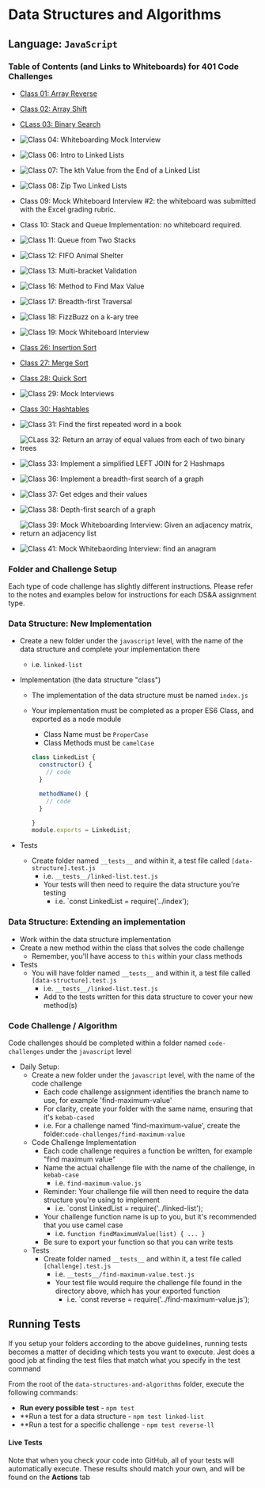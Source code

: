 # Data Structures and Algorithms

## Language: `JavaScript`

### Table of Contents (and Links to Whiteboards) for 401 Code Challenges

- [Class 01: Array Reverse](./assets/code-challenge01.png)
- [Class 02: Array Shift](./assets/code-challenge02.png)
- [CLass 03: Binary Search](./assets/code-challenge03.png)
- ![Class 04: Whiteboarding Mock Interview](./assets/code-challenge0.png)
- ![Class 06: Intro to Linked Lists](./assets/code-challenge06.png)
- ![Class 07: The kth Value from the End of a Linked List](./assets/code-challenge07.png)
- ![Class 08: Zip Two Linked Lists](./assets/code-challenge08.png)
- Class 09: Mock Whiteboard Interview #2: the whiteboard was submitted with the Excel grading rubric.
- Class 10: Stack and Queue Implementation: no whiteboard required.
- ![Class 11: Queue from Two Stacks](./assets/code-challenge11.png)
- ![Class 12: FIFO Animal Shelter](./assets/code-challenge12.png)
- ![Class 13: Multi-bracket Validation](./assets/code-challenge13.png)
- ![Class 16: Method to Find Max Value](./assets/code-challenge16.png)
- ![Class 17: Breadth-first Traversal](./assets/code-challenge17.png)
- ![Class 18: FizzBuzz on a k-ary tree](./assets/code-challenge18.png)
- ![Class 19: Mock Whiteboard Interview](./assets/code-challenge19.png)
- [Class 26: Insertion Sort](./blogs/insertion-sort/insertion-sort.md)
- [Class 27: Merge Sort](./blogs/merge-sort/merge-sort.md)
- [Class 28: Quick Sort](./blogs/quick-sort/quick-sort.md)
- ![Class 29: Mock Interviews](./assets/code-challenge29.png)
- [Class 30: Hashtables](./code-challenges/hashtables/hashtable.js)
- ![Class 31: Find the first repeated word in a book](./assets/code-challenge31.png)
- ![CLass 32: Return an array of equal values from each of two binary trees](../assets/code-challenge32.png)
- ![Class 33: Implement a simplified LEFT JOIN for 2 Hashmaps](./assets/code-challenge33.png)
- ![Class 36: Implement a breadth-first search of a graph](./assets/code-challenge36.png)
- ![Class 37: Get edges and their values](./assets/code-challenge37.png)
- ![Class 38: Depth-first search of a graph](./assets/code-challenge38.png)
- ![Class 39: Mock Whiteboarding Interview: Given an adjacency matrix, return an adjacency list](./assets/code-challenge39.png)

- ![Class 41: Mock Whitebaording Interview: find an anagram](./assets/code-challenge41.png)

### Folder and Challenge Setup

Each type of code challenge has slightly different instructions. Please refer to the notes and examples below for instructions for each DS&A assignment type.

### Data Structure: New Implementation

- Create a new folder under the `javascript` level, with the name of the data structure and complete your implementation there
  - i.e. `linked-list`
- Implementation (the data structure "class")
  - The implementation of the data structure must be named `index.js`
  - Your implementation must be completed as a proper ES6 Class, and exported as a node module
    - Class Name must be `ProperCase`
    - Class Methods must be `camelCase`

    ```javascript
    class LinkedList {
      constructor() {
        // code
      }

      methodName() {
        // code
      }

    }
    module.exports = LinkedList;
    ```

- Tests
  - Create folder named `__tests__` and within it, a test file called `[data-structure].test.js`
    - i.e. `__tests__/linked-list.test.js`
    - Your tests will then need to require the data structure you're testing
      - i.e. `const LinkedList = require('../index');

### Data Structure: Extending an implementation

- Work within the data structure implementation
- Create a new method within the class that solves the code challenge
  - Remember, you'll have access to `this` within your class methods
- Tests
  - You will have folder named `__tests__` and within it, a test file called `[data-structure].test.js`
    - i.e. `__tests__/linked-list.test.js`
    - Add to the tests written for this data structure to cover your new method(s)

### Code Challenge / Algorithm

Code challenges should be completed within a folder named `code-challenges` under the `javascript` level

- Daily Setup:
  - Create a new folder under the `javascript` level, with the name of the code challenge
    - Each code challenge assignment identifies the branch name to use, for example 'find-maximum-value'
    - For clarity, create your folder with the same name, ensuring that it's `kebab-cased`
    - i.e. For a challenge named 'find-maximum-value', create the folder:`code-challenges/find-maximum-value`
  - Code Challenge Implementation
    - Each code challenge requires a function be written, for example "find maximum value"
    - Name the actual challenge file with the name of the challenge, in `kebab-case`
      - i.e. `find-maximum-value.js`
    - Reminder: Your challenge file will then need to require the data structure you're using to implement
      - i.e. `const LinkedList = require('../linked-list');
    - Your challenge function name is up to you, but it's recommended that you use camel case
      - i.e. `function findMaximumValue(list) { ... }`
    - Be sure to export your function so that you can write tests
  - Tests
    - Create folder named `__tests__` and within it, a test file called `[challenge].test.js`
      - i.e. `__tests__/find-maximum-value.test.js`
      - Your test file would require the challenge file found in the directory above, which has your exported function
        - i.e. `const reverse = require('../find-maximum-value.js');

## Running Tests

If you setup your folders according to the above guidelines, running tests becomes a matter of deciding which tests you want to execute.  Jest does a good job at finding the test files that match what you specify in the test command

From the root of the `data-structures-and-algorithms` folder, execute the following commands:

- **Run every possible test** - `npm test`
- **Run a test for a data structure - `npm test linked-list`
- **Run a test for a specific challenge - `npm test reverse-ll`

#### Live Tests

Note that when you check your code into GitHub, all of your tests will automatically execute. These results should match your own, and will be found on the  **Actions** tab
